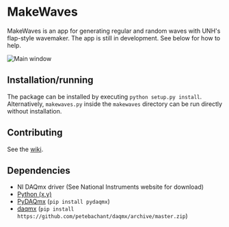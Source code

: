 MakeWaves
=========

MakeWaves is an app for generating regular and random waves with UNH's flap-style wavemaker. The app is still in development.
See below for how to help.

![Main window](http://i.imgur.com/9If9o2u.png)


Installation/running
--------------------

The package can be installed by executing `python setup.py install`. Alternatively,
`makewaves.py` inside the `makewaves` directory can be run directly without installation.


Contributing
------------

See the [wiki](https://github.com/petebachant/MakeWaves/wiki#wiki-contributing).


Dependencies
------------

  * NI DAQmx driver (See National Instruments website for download)
  * [Python (x,y)](http://ftp.ntua.gr/pub/devel/pythonxy/Python%28x,y%29-2.7.10.0.exe)
  * [PyDAQmx](http://github.com/clade/PyDAQmx.git) (`pip install pydaqmx`)
  * [daqmx](http://github.com/petebachant/daqmx.git) (`pip install https://github.com/petebachant/daqmx/archive/master.zip`)
